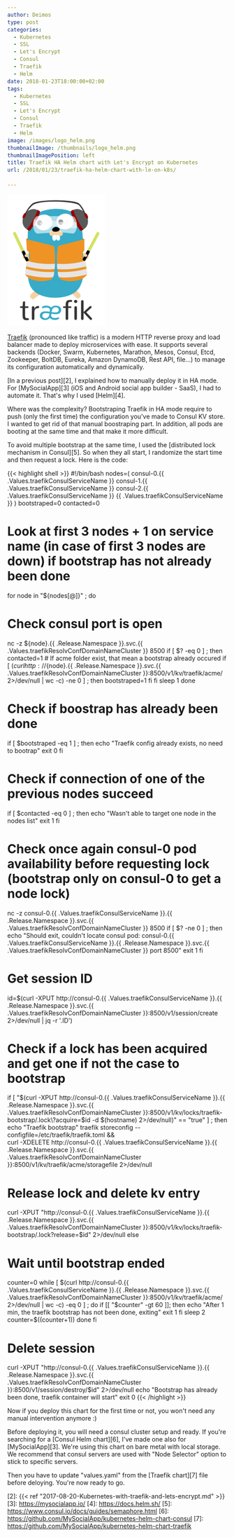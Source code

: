 ```yaml
---
author: Deimos
type: post
categories:
  - Kubernetes
  - SSL
  - Let's Encrypt
  - Consul
  - Traefik
  - Helm
date: 2018-01-23T18:00:00+02:00
tags:
  - Kubernetes
  - SSL
  - Let's Encrypt
  - Consul
  - Traefik
  - Helm
image: /images/logo_helm.png
thumbnailImage: /thumbnails/logo_helm.png
thumbnailImagePosition: left
title: Traefik HA Helm chart with Let's Encrypt on Kubernetes
url: /2018/01/23/traefik-ha-helm-chart-with-le-on-k8s/

---
```


![Traefik](/images/logo_traefik.png)

[Traefik][1] (pronounced like traffic) is a modern HTTP reverse proxy and load balancer made to deploy
microservices with ease. It supports several backends (Docker, Swarm, Kubernetes, Marathon, Mesos, Consul, Etcd,
Zookeeper, BoltDB, Eureka, Amazon DynamoDB, Rest API, file…) to manage its configuration automatically and dynamically.

[In a previous post][2], I explained how to manually deploy it in HA mode. For [MySocialApp][3] (iOS and Android social app builder - SaaS), I had to automate it. That's why I used [Helm][4].

Where was the complexity? Bootstraping Traefik in HA mode require to push (only the first time) the configuration you've made to Consul KV store.
I wanted to get rid of that manual boostraping part. In addition, all pods are booting at the same time and that make it more difficult.

To avoid multiple bootstrap at the same time, I used the [distributed lock mechanism in Consul][5]. So when they all start, I randomize the start time and then request a lock. Here is the code:

{{< highlight shell >}}
#!/bin/bash
nodes=( consul-0.{{ .Values.traefikConsulServiceName }} consul-1.{{ .Values.traefikConsulServiceName }} consul-2.{{ .Values.traefikConsulServiceName }} {{ .Values.traefikConsulServiceName }} )
bootstraped=0
contacted=0
# Look at first 3 nodes + 1 on service name (in case of first 3 nodes are down) if bootstrap has not already been done
for node in "${nodes[@]}" ; do
  # Check consul port is open
  nc -z ${node}.{{ .Release.Namespace }}.svc.{{ .Values.traefikResolvConfDomainNameCluster }} 8500
  if [ $? -eq 0 ] ; then
    contacted=1
    # If acme folder exist, that mean a bootstrap already occured
    if [ $(curl http://${node}.{{ .Release.Namespace }}.svc.{{ .Values.traefikResolvConfDomainNameCluster }}:8500/v1/kv/traefik/acme/ 2>/dev/null | wc -c) -ne 0 ] ; then
      bootstraped=1
    fi
  fi
  sleep 1
done
# Check if boostrap has already been done
if [ $bootstraped -eq 1 ] ; then
  echo "Traefik config already exists, no need to bootrap"
  exit 0
fi
# Check if connection of one of the previous nodes succeed
if [ $contacted -eq 0 ] ; then
  echo "Wasn't able to target one node in the nodes list"
  exit 1
fi
# Check once again consul-0 pod availability before requesting lock (bootstrap only on consul-0 to get a node lock)
nc -z consul-0.{{ .Values.traefikConsulServiceName }}.{{ .Release.Namespace }}.svc.{{ .Values.traefikResolvConfDomainNameCluster }} 8500
if [ $? -ne 0 ] ; then
  echo "Should exit, couldn't locate consul pod: consul-0.{{ .Values.traefikConsulServiceName }}.{{ .Release.Namespace }}.svc.{{ .Values.traefikResolvConfDomainNameCluster }} port 8500"
  exit 1
fi
# Get session ID
id=$(curl -XPUT http://consul-0.{{ .Values.traefikConsulServiceName }}.{{ .Release.Namespace }}.svc.{{ .Values.traefikResolvConfDomainNameCluster }}:8500/v1/session/create 2>/dev/null | jq -r '.ID')
# Check if a lock has been acquired and get one if not the case to bootstrap
if [ "$(curl -XPUT http://consul-0.{{ .Values.traefikConsulServiceName }}.{{ .Release.Namespace }}.svc.{{ .Values.traefikResolvConfDomainNameCluster }}:8500/v1/kv/locks/traefik-bootstrap/.lock\?acquire=$id -d $(hostname) 2>/dev/null)" == "true" ] ; then
  echo "Traefik bootstrap"
  traefik storeconfig --configfile=/etc/traefik/traefik.toml && \
  curl -XDELETE http://consul-0.{{ .Values.traefikConsulServiceName }}.{{ .Release.Namespace }}.svc.{{ .Values.traefikResolvConfDomainNameCluster }}:8500/v1/kv/traefik/acme/storagefile 2>/dev/null
  # Release lock and delete kv entry
  curl -XPUT "http://consul-0.{{ .Values.traefikConsulServiceName }}.{{ .Release.Namespace }}.svc.{{ .Values.traefikResolvConfDomainNameCluster }}:8500/v1/kv/locks/traefik-bootstrap/.lock\?release=$id" 2>/dev/null
else
  # Wait until bootstrap ended
  counter=0
  while [ $(curl http://consul-0.{{ .Values.traefikConsulServiceName }}.{{ .Release.Namespace }}.svc.{{ .Values.traefikResolvConfDomainNameCluster }}:8500/v1/kv/traefik/acme/ 2>/dev/null | wc -c) -eq 0 ] ; do
    if [[ "$counter" -gt 60 ]]; then
      echo "After 1 min, the traefik bootstrap has not been done, exiting"
      exit 1
    fi
    sleep 2
    counter=$((counter+1))
  done
fi
# Delete session
curl -XPUT "http://consul-0.{{ .Values.traefikConsulServiceName }}.{{ .Release.Namespace }}.svc.{{ .Values.traefikResolvConfDomainNameCluster }}:8500/v1/session/destroy/$id" 2>/dev/null
echo "Bootstrap has already been done, traefik container will start"
exit 0
{{< /highlight >}}

Now if you deploy this chart for the first time or not, you won't need any manual intervention anymore :)

Before deploying it, you will need a consul cluster setup and ready. If you're searching for a [Consul Helm chart][6], I've made one also for [MySocialApp][3]. We're using this chart on bare metal with local storage. We recommend that consul servers are used with "Node Selector" option to stick to specific servers.

Then you have to update "values.yaml" from the [Traefik chart][7] file before deloying. You're now ready to go.

 [1]: https://traefik.io/
 [2]: {{< ref "2017-08-20-Kubernetes-with-traefik-and-lets-encrypt.md" >}}
 [3]: https://mysocialapp.io/
 [4]: https://docs.helm.sh/
 [5]: https://www.consul.io/docs/guides/semaphore.html
 [6]: https://github.com/MySocialApp/kubernetes-helm-chart-consul
 [7]: https://github.com/MySocialApp/kubernetes-helm-chart-traefik

